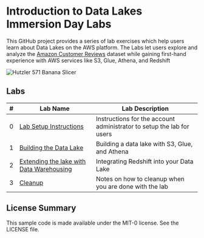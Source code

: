 # Introduction to Data Lakes Immersion Day Labs
This GitHub project provides a series of lab exercises which help users learn about Data Lakes on the AWS platform.  The Labs let users explore and analyze the [Amazon Customer Reviews](https://s3.amazonaws.com/amazon-reviews-pds/readme.html) dataset while gaining first-hand experience with AWS services like S3, Glue, Athena, and Redshift 

![Hutzler 571 Banana Slicer](https://m.media-amazon.com/images/S/aplus-media/vc/cdb94420-1192-4a5c-920a-b7328ec99a9f._SR970,300_.jpg)



## Labs
|# |Lab Name |Lab Description |
|---- |---- | ----|
|0 |[Lab Setup Instructions](setup/README.md) |Instructions for the account administrator to setup the lab for users |
|1 |[Building the Data Lake](lab1/README.md) |Building a data lake with S3, Glue, and Athena |
|2 |[Extending the lake with Data Warehousing](lab2/README.md) |Integrating Redshift into your Data Lake |
|3 |[Cleanup](cleanup/README.md) |Notes on how to cleanup when you are done with the lab |


## License Summary

This sample code is made available under the MIT-0 license. See the LICENSE file.

